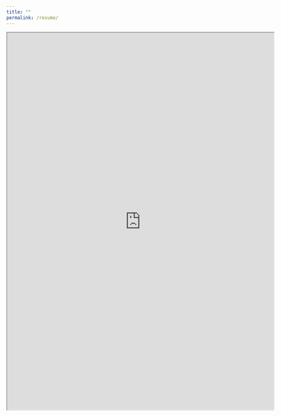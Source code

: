 ```yaml
---
title: ""
permalink: /resume/
---
```


<iframe src="https://drive.google.com/file/d/1z8lWU2WXglFJrndaPzSiTE7LVwUSZiy_/preview" width="700" height="989"></iframe>